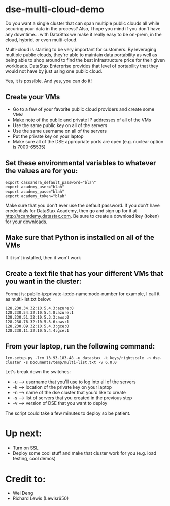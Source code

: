 # dse-multi-cloud-demo
Do you want a single cluster that can span multiple public clouds all while securing your data in the process? Also, I hope you mind if you don't have any downtime... with DataStax we make it really easy to be on-prem, in the cloud, hybrid, or even multi-cloud. 

Multi-cloud is starting to be very important for customers. By leveraging multiple public clouds, they're able to maintain data portability as well as being able to shop around to find the best infrastructure price for their given workloads. DataStax Enterprise provides that level of portability that they would not have by just using one public cloud.

Yes, it is possible. And yes, you can do it!

## Create your VMs
* Go to a few of your favorite public cloud providers and create some VMs!
* Make note of the public and private IP addresses of all of the VMs
* Use the same public key on all of the servers
* Use the same username on all of the servers
* Put the private key on your laptop
* Make sure all of the DSE appropriate ports are open (e.g. nuclear option is 7000-65535)

## Set these environmental variables to whatever the values are for you:
```
export cassandra_default_password="blah"
export academy_user="blah"
export academy_pass="blah"
export academy_token="blah"
```
Make sure that you don't ever use the default password.  If you don't have credentials for DataStax Academy, then go and sign up for it at http://acamdemy.datastax.com.  Be sure to create a download key (token) for your downloads.

## Make sure that Python is installed on all of the VMs
If it isn't installed, then it won't work

## Create a text file that has your different VMs that you want in the cluster:
Format is: public-ip:private-ip:dc-name:node-number for example, I call it as multi-list.txt below:
```
128.230.34.32:10.5.4.3:azure:0
128.230.54.32:10.5.4.8:azure:1
128.230.51.32:10.5.3.3:aws:0
128.230.76.32:10.5.3.6:aws:1
128.230.09.32:10.5.4.3:gce:0
128.230.11.32:10.5.4.4:gce:1
```

## From your laptop, run the following command:
`lcm-setup.py -lcm 13.93.183.48 -u datastax -k keys/rightscale -n dse-cluster -s Documents/temp/multi-list.txt -v 6.0.0`

Let's break down the switches:
* -u --> username that you'll use to log into all of the servers
* -k --> location of the private key on your laptop 
* -n --> name of the dse cluster that you'd like to create
* -s --> list of servers that you created in the previous step
* -v --> version of DSE that you want to deploy

The script could take a few minutes to deploy so be patient.

# Up next:
* Turn on SSL
* Deploy some cool stuff and make that cluster work for you (e.g. load testing, cool demos)

# Credit to:
* Wei Deng 
* Richard Lewis (Lewisr650)
